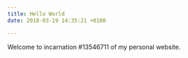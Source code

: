 ```yaml
---
title: Hello World
date: 2018-03-19 14:35:21 +0100

---
```

Welcome to incarnation #13546711 of my personal website.